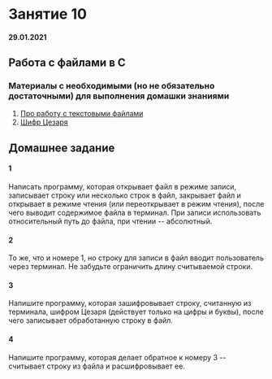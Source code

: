 # Занятие 10

#### 29.01.2021

## Работа с файлами в C

### Материалы с необходимыми (но не обязательно достаточными) для выполнения домашки знаниями

1. [Про работу с текстовыми файлами](https://learnc.info/c/text_files.html)
2. [Шифр Цезаря](https://ru.wikipedia.org/wiki/%D0%A8%D0%B8%D1%84%D1%80_%D0%A6%D0%B5%D0%B7%D0%B0%D1%80%D1%8F)


## Домашнее задание

#### 1
Написать программу, которая открывает файл в режиме записи, записывает строку или несколько строк в файл, закрывает файл и открывает в режиме чтения (или переоткрывает в режим чтения), после чего выводит содержимое файла в терминал. При записи использовать относительный путь до файла, при чтении -- абсолютный.

#### 2
То же, что и номере 1, но строку для записи в файл вводит пользователь через терминал. Не забудьте ограничить длину считываемой строки.

#### 3
Напишите программу, которая зашифровывает строку, считанную из терминала, шифром Цезаря (действует только на цифры и буквы), после чего записывает обработанную строку в файл.

#### 4
Напишите программу, которая делает обратное к номеру 3 -- считывает строку из файла и расшифровывает ее.
